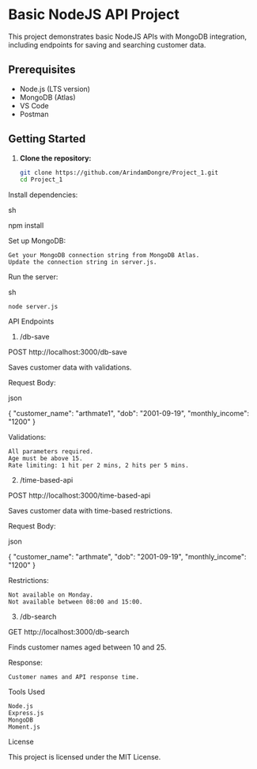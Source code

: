 # Basic NodeJS API Project

This project demonstrates basic NodeJS APIs with MongoDB integration, including endpoints for saving and searching customer data.

## Prerequisites

- Node.js (LTS version)
- MongoDB (Atlas)
- VS Code
- Postman

## Getting Started

1. **Clone the repository:**
   ```sh
   git clone https://github.com/ArindamDongre/Project_1.git
   cd Project_1
Install dependencies:

sh

npm install

Set up MongoDB:

    Get your MongoDB connection string from MongoDB Atlas.
    Update the connection string in server.js.

Run the server:

sh

    node server.js

API Endpoints
1. /db-save

POST http://localhost:3000/db-save

Saves customer data with validations.

Request Body:

json

{
  "customer_name": "arthmate1",
  "dob": "2001-09-19",
  "monthly_income": "1200"
}

Validations:

    All parameters required.
    Age must be above 15.
    Rate limiting: 1 hit per 2 mins, 2 hits per 5 mins.

2. /time-based-api

POST http://localhost:3000/time-based-api

Saves customer data with time-based restrictions.

Request Body:

json

{
  "customer_name": "arthmate",
  "dob": "2001-09-19",
  "monthly_income": "1200"
}

Restrictions:

    Not available on Monday.
    Not available between 08:00 and 15:00.

3. /db-search

GET http://localhost:3000/db-search

Finds customer names aged between 10 and 25.

Response:

    Customer names and API response time.

Tools Used

    Node.js
    Express.js
    MongoDB
    Moment.js

License

This project is licensed under the MIT License.
